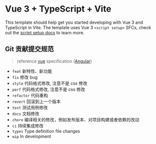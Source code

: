 # Vue 3 + TypeScript + Vite

This template should help get you started developing with Vue 3 and TypeScript in Vite. The template uses Vue 3 `<script setup>` SFCs, check out the [script setup docs](https://v3.vuejs.org/api/sfc-script-setup.html#sfc-script-setup) to learn more.

## Git 贡献提交规范

> reference [vue](https://github.com/vuejs/vue/blob/dev/.github/COMMIT_CONVENTION.md) specification ([Angular](https://github.com/conventional-changelog/conventional-changelog/tree/master/packages/conventional-changelog-angular))

- `feat` 新特性、新功能
- `fix` 修改 bug
- `style` 代码格式修改, 注意不是 css 修改
- `perf` 代码格式修改, 注意不是 css 修改
- `refactor` 代码重构
- `revert` 回滚到上一个版本
- `test` 测试用例修改
- `docs` 文档修改
- `chore` 编译相关的修改，例如发布版本、对项目构建或者依赖的改动
- `ci` 持续集成修改
- `types` Type definition file changes
- `wip` In development
